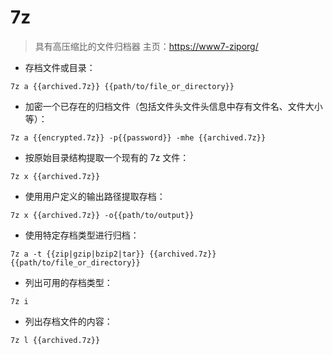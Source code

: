 # 7z

> 具有高压缩比的文件归档器
> 主页：<https://www7-ziporg/> 

- 存档文件或目录：

`7z a {{archived.7z}} {{path/to/file_or_directory}}`

- 加密一个已存在的归档文件（包括文件头文件头信息中存有文件名、文件大小等）：

`7z a {{encrypted.7z}} -p{{password}} -mhe {{archived.7z}}`

- 按原始目录结构提取一个现有的 7z 文件：

`7z x {{archived.7z}}`

- 使用用户定义的输出路径提取存档：

`7z x {{archived.7z}} -o{{path/to/output}}`

- 使用特定存档类型进行归档：

`7z a -t {{zip|gzip|bzip2|tar}} {{archived.7z}} {{path/to/file_or_directory}}`

- 列出可用的存档类型：

`7z i`

- 列出存档文件的内容：

`7z l {{archived.7z}}`

[#]: contributors: ([御风而行]，[尚卓燃]，[ ]，[王兴宇，Linux & BC]，[玉叶]，[󠀀]，[　]，[仁人]，[陈馨薇])